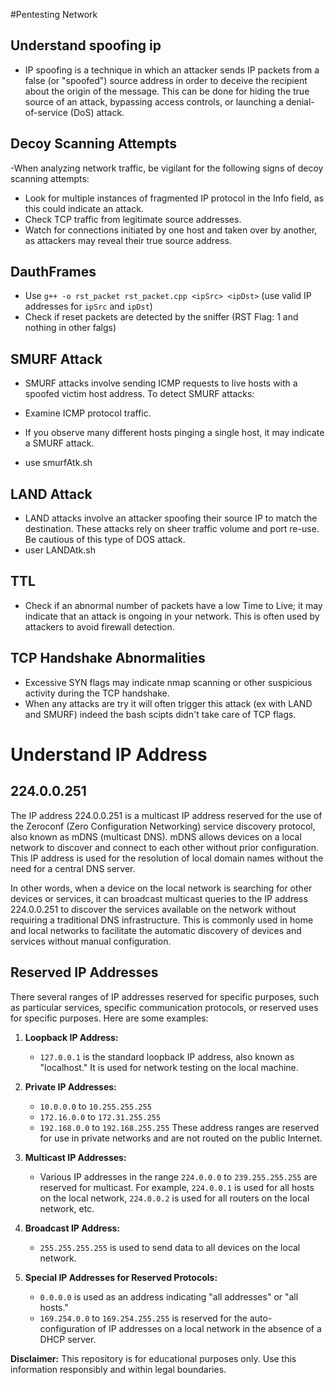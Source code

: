#Pentesting Network

## Understand spoofing ip
- IP spoofing is a technique in which an attacker sends IP packets from a false (or "spoofed") source address in order to deceive the recipient about the origin of the message. This can be done for hiding the true source of an attack, bypassing access controls, or launching a denial-of-service (DoS) attack.

## Decoy Scanning Attempts
-When analyzing network traffic, be vigilant for the following signs of decoy scanning attempts:

- Look for multiple instances of fragmented IP protocol in the Info field, as this could indicate an attack.
- Check TCP traffic from legitimate source addresses.
- Watch for connections initiated by one host and taken over by another, as attackers may reveal their true source address.

## DauthFrames
- Use `g++ -o rst_packet rst_packet.cpp <ipSrc> <ipDst>` (use valid IP addresses for `ipSrc` and `ipDst`)
- Check if reset packets are detected by the sniffer (RST Flag: 1 and nothing in other falgs)

## SMURF Attack
- SMURF attacks involve sending ICMP requests to live hosts with a spoofed victim host address. To detect SMURF attacks:

- Examine ICMP protocol traffic.
- If you observe many different hosts pinging a single host, it may indicate a SMURF attack.
- use smurfAtk.sh

## LAND Attack
- LAND attacks involve an attacker spoofing their source IP to match the destination. These attacks rely on sheer traffic volume and port re-use. Be cautious of this type of DOS attack.
- user LANDAtk.sh

## TTL
- Check if an abnormal number of packets have a low Time to Live; it may indicate that an attack is ongoing in your network. This is often used by attackers to avoid firewall detection.

## TCP Handshake Abnormalities

- Excessive SYN flags may indicate nmap scanning or other suspicious activity during the TCP handshake.
- When any attacks are try it will often trigger this attack (ex with LAND and SMURF) indeed the bash scipts didn't take care of TCP flags.


# Understand IP Address 
## 224.0.0.251

The IP address 224.0.0.251 is a multicast IP address reserved for the use of the Zeroconf (Zero Configuration Networking) service discovery protocol, also known as mDNS (multicast DNS). mDNS allows devices on a local network to discover and connect to each other without prior configuration. This IP address is used for the resolution of local domain names without the need for a central DNS server.

In other words, when a device on the local network is searching for other devices or services, it can broadcast multicast queries to the IP address 224.0.0.251 to discover the services available on the network without requiring a traditional DNS infrastructure. This is commonly used in home and local networks to facilitate the automatic discovery of devices and services without manual configuration.

## Reserved IP Addresses
There several ranges of IP addresses reserved for specific purposes, such as particular services, specific communication protocols, or reserved uses for specific purposes. Here are some examples:

1. **Loopback IP Address:**
   - `127.0.0.1` is the standard loopback IP address, also known as "localhost." It is used for network testing on the local machine.

2. **Private IP Addresses:**
   - `10.0.0.0` to `10.255.255.255`
   - `172.16.0.0` to `172.31.255.255`
   - `192.168.0.0` to `192.168.255.255`
   These address ranges are reserved for use in private networks and are not routed on the public Internet.

3. **Multicast IP Addresses:**
   - Various IP addresses in the range `224.0.0.0` to `239.255.255.255` are reserved for multicast. For example, `224.0.0.1` is used for all hosts on the local network, `224.0.0.2` is used for all routers on the local network, etc.

4. **Broadcast IP Address:**
   - `255.255.255.255` is used to send data to all devices on the local network.

5. **Special IP Addresses for Reserved Protocols:**
   - `0.0.0.0` is used as an address indicating "all addresses" or "all hosts."
   - `169.254.0.0` to `169.254.255.255` is reserved for the auto-configuration of IP addresses on a local network in the absence of a DHCP server.

**Disclaimer:** This repository is for educational purposes only. Use this information responsibly and within legal boundaries.
